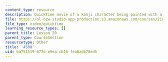 ```yaml
---
content_type: resource
description: QuickTime movie of a kanji character being painted with a brush.
file: https://ol-ocw-studio-app-production.s3.amazonaws.com/courses/21g-504-japanese-iv-spring-2009/ba751519677ee9eacb16fea8adb78ed5_4588.mov
file_type: video/quicktime
learning_resource_types: []
parent_title: Lesson 20
parent_type: CourseSection
resourcetype: Other
title: '4588'
uid: ba751519-677e-e9ea-cb16-fea8adb78ed5
---
```

